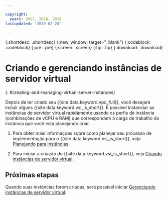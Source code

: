 ```yaml
---

copyright:
  years: 2017, 2018, 2019
lastupdated: "2019-02-20"

---
```


{:shortdesc: .shortdesc}
{:new_window: target="_blank"}
{:codeblock: .codeblock}
{:pre: .pre}
{:screen: .screen}
{:tip: .tip}
{:download: .download}

# Criando e gerenciando instâncias de servidor virtual
{: #creating-and-managing-virtual-server-instances}

Depois de ter criado seu {{site.data.keyword.vpc_full}}, você desejará incluir alguns {{site.data.keyword.vsi_is_short}}. É possível instanciar as instâncias de servidor virtual rapidamente usando os perfis de instância (combinações de vCPU e RAM) que correspondem à carga de trabalho da instância que você está planejando criar.

1. Para obter mais informações sobre como planejar seu processo de implementação para o {{site.data.keyword.vsi_is_short}}, veja [Planejando para instâncias](/docs/vsi-is?topic=virtual-servers-is-planning-for-instances). 

2. Para iniciar a criação do {{site.data.keyword.vsi_is_short}}, veja [Criando instâncias de servidor virtual](/docs/vsi-is?topic=virtual-servers-is-creating-virtual-servers).

## Próximas etapas

Quando suas instâncias forem criadas, será possível iniciar [Gerenciando instâncias de servidor virtual](/docs/vsi-is?topic=virtual-servers-is-managing-virtual-server-instances).
